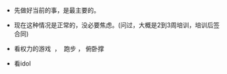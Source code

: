 


* 先做好当前的事，是最主要的。

* 现在这种情况是正常的，没必要焦虑。(问过，大概是2到3周培训，培训后签合同)


* 看权力的游戏  ，  跑步 ， 俯卧撑

* 看idol


















